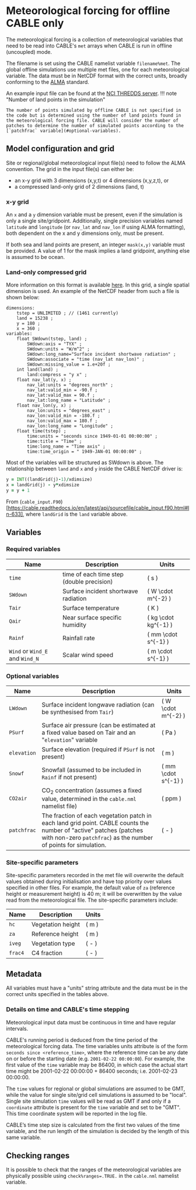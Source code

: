 # Meteorological forcing for offline CABLE only

The meteorological forcing is a collection of meteorological variables that need to be read into CABLE's `met` arrays when CABLE is run in offline (uncoupled) mode.

The filename is set using the CABLE namelist variable `filename%met`.
The global offline simulations use multiple met files, one for each meteorological variable.
The data must be in NetCDF format with the correct units, broadly conforming to the [ALMA](https://web.lmd.jussieu.fr/~polcher/ALMA/convention_output_3.html) standard.

An example input file can be found at the [NCI THREDDS server](https://geonetwork.nci.org.au/geonetwork/srv/eng/catalog.search#/metadata/f7075_4625_2374_0846).
!!! note "Number of land points in the simulation"

    The number of points simulated by offline CABLE is not specified in the code but is determined using the number of land points found in the meteorological forcing file. CABLE will consider the number of patches to determine the number of simulated points according to the [`patchfrac` variable](#optional-variables).
## Model configuration and grid

Site or regional/global meteorological input file(s) need to follow the ALMA convention. The grid in the input file(s) can either be:

- an x-y grid with 3 dimensions (x,y,t) or 4 dimensions (x,y,z,t), or
- a compressed land-only grid of 2 dimensions (land, t)

### x-y grid

An `x` and a `y` dimension variable must be present, even if the simulation is only a single site/gridpoint. Additionally, single precision variables named `latitude` and `longitude` (or `nav_lat` and `nav_lon` if using ALMA formatting), both dependent on the x and y dimensions only, must be present. 

If both sea and land points are present, an integer `mask(x,y)` variable must be provided. A value of 1 for the mask implies a land gridpoint, anything else is assumed to be ocean.

### Land-only compressed grid

More information on this format is available [here](http://www.lmd.jussieu.fr/~polcher/ALMA/dataformats.html). In this grid, a single spatial dimension is used.
An example of the NetCDF header from such a file is shown below:

```
dimensions:
    tstep = UNLIMITED ; // (1461 currently)
    land = 15238 ;
    y = 180 ;
    x = 360 ;
variables:
    float SWdown(tstep, land) ;
        SWdown:axis = "TYX" ;
        SWdown:units = "W/m^2" ;
        SWdown:long_name="Surface incident shortwave radiation" ;
        SWdown:associate = "time (nav_lat nav_lon)" ;
        SWdown:missing_value = 1.e+20f ;
    int land(land) ;
        land:compress = "y x" ;
    float nav_lat(y, x) ;
        nav_lat:units = "degrees_north" ;
        nav_lat:valid_min = -90.f ;
        nav_lat:valid_max = 90.f ;
        nav_lat:long_name = "Latitude" ;
    float nav_lon(y, x) ;
        nav_lon:units = "degrees_east" ;
        nav_lon:valid_min = -180.f ;
        nav_lon:valid_max = 180.f ;
        nav_lon:long_name = "Longitude" ;
    float time(tstep) ;
        time:units = "seconds since 1949-01-01 00:00:00" ;
        time:title = "Time" ;
        time:long_name = "Time axis" ;
        time:time_origin = " 1949-JAN-01 00:00:00" ;
```

Most of the variables will be structured as SWdown is above. The relationship between `land` and `x` and `y` inside the CABLE NetCDF driver is:

```fortran
y = INT((landGrid(j)-1)/xdimsize)
x = landGrid(j) - y*xdimsize
y = y + 1
```

From (`cable_input.F90`)[https://cable.readthedocs.io/en/latest/api/sourcefile/cable_input.f90.html#ln-633], where `landGrid` is the `land` variable above.

## Variables

### Required variables

| Name     | Description                               | Units                  |
|----------|-------------------------------------------|------------------------|
| `time`   | time of each time step (double precision) | \( s \)                |
| `SWdown` | Surface incident shortwave radiation      | \( W \cdot m^{-2} \)   |
| `Tair`   | Surface temperature                       | \( K \)                |
| `Qair`   | Near surface specific humidity            | \( kg \cdot kg^{-1} \) |
| `Rainf`  | Rainfall rate                             | \( mm \cdot s^{-1} \)  |
| `Wind` or `Wind_E` and `Wind_N` | Scalar wind speed  | \( m \cdot s^{-1} \)   |

### Optional variables

| Name        | Description | Units |
|-------------|-----------------------------------------------------------------------------------------------------|-----------------------|
| `LWdown`    | Surface incident longwave radiation (can be synthesised from `Tair`)                                | \( W \cdot m^{-2} \)  |
| `PSurf`     | Surface air pressure (can be estimated at a fixed value based on Tair and an "`elevation`" variable | \( Pa \)              |
| `elevation` | Surface elevation (required if `PSurf` is not present)                                                | \( m \)               |
| `Snowf`     | Snowfall (assumed to be included in `Rainf` if not present)                                           | \( mm \cdot s^{-1} \) |
| `CO2air`    | CO$_2$ concentration (assumes a fixed value, determined in the `cable.nml` namelist file)           | \( ppm \)             |
| `patchfrac` | The fraction of each vegetation patch in each land grid point. CABLE counts the number of "active" patches (patches with non-zero `patchfrac`) as the number of points for simulation. | \( - \) |

### Site-specific parameters

Site-specific parameters recorded in the met file will overwrite the default values obtained during initialisation and have top priority over values specified in other files.
For example, the default value of `za` (reference height or measurement height) is 40 m; it will be overwritten by the value read from the meteorological file.
The site-specific parameters include:

| Name    | Description       | Units   |
|---------|-------------------|---------|
| `hc`    | Vegetation height | \( m \) | 
| `za`    | Reference height  | \( m \) |
| `iveg`  | Vegetation type   | \( - \) |
| `frac4` | C4 fraction       | \( - \) |

## Metadata

All variables must have a "units" string attribute and the data must be in the correct units specified in the tables above.

### Details on time and CABLE's time stepping

Meteorological input data must be continuous in time and have regular intervals.

CABLE's running period is deduced from the time period of the meteorological forcing data.
The time variables units attribute is of the form `seconds since <reference_time>`, where the reference time can be any date on or before the starting date (e.g. `2001-02-22 00:00:00`).
For example, the first value of the `time` variable may be 86400, in which case the actual start time might be 2001-02-22 00:00:00 + 86400 seconds; i.e. 2001-02-23 00:00:00.

The `time` values for regional or global simulations are assumed to be GMT, while the value for single site/grid cell simulations is assumed to be "local".
Single site simulation `time` values will be read as GMT if and only if a `coordinate` attribute is present for the `time` variable and set to be "GMT".
This time coordinate system will be reported in the log file.

CABLE’s time step size is calculated from the first two values of the time variable, and the run length of the simulation is decided by the length of this same variable.

## Checking ranges

It is possible to check that the ranges of the meteorological variables are physically possible using `check%ranges=.TRUE.` in the `cable.nml` namelist variable.

